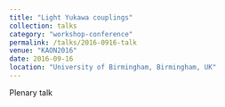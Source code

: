 ```yaml
---
title: "Light Yukawa couplings"
collection: talks
category: "workshop-conference"
permalink: /talks/2016-0916-talk
venue: "KAON2016"
date: 2016-09-16
location: "University of Birmingham, Birmingham, UK"
---
```

Plenary talk


